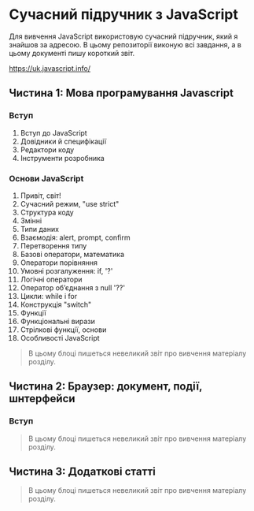 # Сучасний підручник з JavaScript

Для вивчення JavaScript використовую сучасний підручник, який я знайшов за адресою.
В цьому репозиторії виконую всі завдання, а в цьому документі пишу короткий звіт.

<https://uk.javascript.info/>

## Чистина 1: Мова програмування Javascript

### Вступ

1. Вступ до JavaScript
2. Довідники й специфікації
3. Редактори коду
4. Інструменти розробника

### Основи JavaScript

1. Привіт, світ!
2. Сучасний режим, "use strict"
3. Структура коду
4. Змінні
5. Типи даних
6. Взаємодія: alert, prompt, confirm
7. Перетворення типу
8. Базові оператори, математика
9. Оператори порівняння
10. Умовні розгалуження: if, '?'
11. Логічні оператори
12. Оператор об’єднання з null '??'
13. Цикли: while і for
14. Конструкція "switch"
15. Функції
16. Функціональні вирази
17. Стрілкові функції, основи
18. Особливості JavaScript

>
> В цьому блоці пишеться невеликий звіт про вивчення матеріалу розділу.
>
>

## Чистина 2: Браузер: документ, події, шнтерфейси

### Вступ

>
> В цьому блоці пишеться невеликий звіт про вивчення матеріалу розділу.
>
>

## Чистина 3: Додаткові статті

>
> В цьому блоці пишеться невеликий звіт про вивчення матеріалу розділу.
>
>
